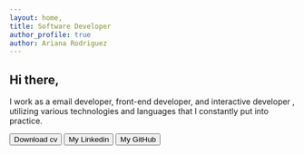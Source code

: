 ```yaml
---
layout: home,
title: Software Developer
author_profile: true
author: Ariana Rodriguez
---
```




## Hi there,
I work as a email developer, front-end developer, and interactive developer , utilizing various technologies and languages that I constantly put into practice.
<!-- [**My Work**](/mywork) or [**My Writing**](/mywriting)  -->

<div class="container_btns">
    <button>Download cv</button>
    <button>My Linkedin</button>
    <button>My GitHub</button>
</div>